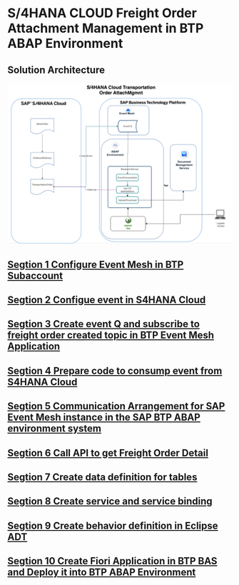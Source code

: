 # S/4HANA CLOUD Freight Order Attachment Management in BTP ABAP Environment

## Solution Architecture
![alt text](image.png)




## [Segtion 1 Configure Event Mesh in BTP Subaccount](./Segtion%201%20Configure%20Event%20Mesh%20in%20BTP%20Subaccount/README.md)
## [Segtion 2 Configue event in S4HANA Cloud](./Segtion%202%20Configue%20event%20in%20S4HANA%20Cloud/README.md)
## [Segtion 3 Create event Q and subscribe to freight order created topic in BTP Event Mesh Application](./Segtion%203%20Create%20event%20Q%20and%20subscribe%20to%20freight%20order%20created%20topic%20in%20BTP%20Event%20Mesh%20Application/README.md)
## [Segtion 4 Prepare code to  consump event from S4HANA Cloud](./Segtion%204%20Prepare%20code%20to%20%20consump%20event%20from%20S4HANA%20Cloud/README.md)
## [Segtion 5 Communication Arrangement for SAP Event Mesh instance in the SAP BTP ABAP environment system](./Segtion%205%20Communication%20Arrangement%20for%20SAP%20Event%20Mesh%20instance%20in%20the%20SAP%20BTP%20ABAP%20environment%20system/README.md)
## [Segtion 6 Call API to get Freight Order Detail](./Segtion%206%20Call%20API%20to%20get%20Freight%20Order%20Detail/README.md)
## [Segtion 7 Create  data definition for tables](./Segtion%207%20Create%20%20data%20definition%20for%20tables/README.md)
## [Segtion 8 Create service and service binding](./Segtion%208%20Create%20service%20and%20service%20binding/README.md)
## [Segtion 9 Create behavior definition in Eclipse ADT](./Segtion%209%20Create%20behavior%20definition%20in%20Eclipse%20ADT/README.md)
## [Segtion 10 Create Fiori Application in BTP BAS and Deploy it into BTP ABAP Environment](./Segtion%2010%20Create%20Fiori%20Application%20in%20BTP%20BAS%20and%20Deploy%20it%20into%20BTP%20ABAP%20Environment/img/README.md)



